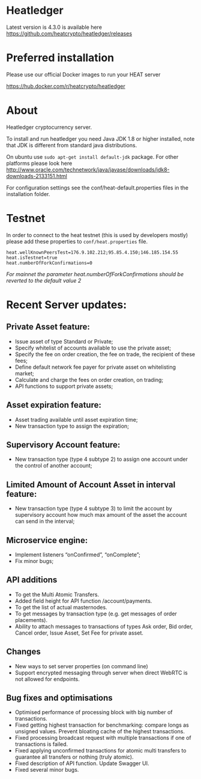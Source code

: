 # Heatledger

Latest version is 4.3.0 is available here https://github.com/heatcrypto/heatledger/releases

# Preferred installation

Please use our official Docker images to run your HEAT server

https://hub.docker.com/r/heatcrypto/heatledger

# About

Heatledger cryptocurrency server.

To install and run heatledger you need Java JDK 1.8 or higher installed, note that JDK is different from standard java distributions.

On ubuntu use `sudo apt-get install default-jdk` package. For other platforms please look here http://www.oracle.com/technetwork/java/javase/downloads/jdk8-downloads-2133151.html

For configuration settings see the conf/heat-default.properties files in the installation folder.

# Testnet

In order to connect to the heat testnet (this is used by developers mostly) please add these properties to `conf/heat.properties` file.

```
heat.wellKnownPeersTest=176.9.102.212;95.85.4.150;146.185.154.55
heat.isTestnet=true
heat.numberOfForkConfirmations=0
```

*For mainnet the parameter heat.numberOfForkConfirmations should be reverted to the default value 2*

# Recent Server updates:

## Private Asset feature:

- Issue asset of type Standard or Private;
- Specify whitelist of accounts available to use the private asset;
- Specify the fee on order creation, the fee on trade, the recipient of these fees;
- Define default network fee payer for private asset on whitelisting market;
- Calculate and charge the fees on order creation, on trading;
- API functions to support private assets;

## Asset expiration feature:

- Asset trading available until asset expiration time;
- New transaction type to assign the expiration;

## Supervisory Account feature:

- New transaction type (type 4 subtype 2) to assign one account under the control of another account;

## Limited Amount of Account Asset in interval feature:

- New transaction type (type 4 subtype 3) to limit the account by supervisory account how much max amount of the asset the account can send in the interval;

## Microservice engine:
- Implement listeners “onConfirmed”, “onComplete”;
- Fix minor bugs;

## API additions

- To get the Multi Atomic Transfers.
- Added field height for API function /account/payments.
- To get the list of actual masternodes.
- To get messages by transaction type (e.g. get messages of order placements).
- Ability to attach messages to transactions of types Ask order, Bid order, Cancel order, Issue Asset, Set Fee for private asset.

## Changes

- New ways to set server properties (on command line)
- Support encrypted messaging through server when direct WebRTC is not allowed for endpoints.

## Bug fixes and optimisations

- Optimised performance of processing block with big number of transactions.
- Fixed getting highest transaction for benchmarking: compare longs as unsigned values. Prevent bloating cache of the highest transactions.
- Fixed processing broadcast request with multiple transactions if one of transactions is failed.
- Fixed applying unconfirmed transactions for atomic multi transfers to guarantee all transfers or nothing (truly atomic).
- Fixed description of API function. Update Swagger UI.
- Fixed several minor bugs.

